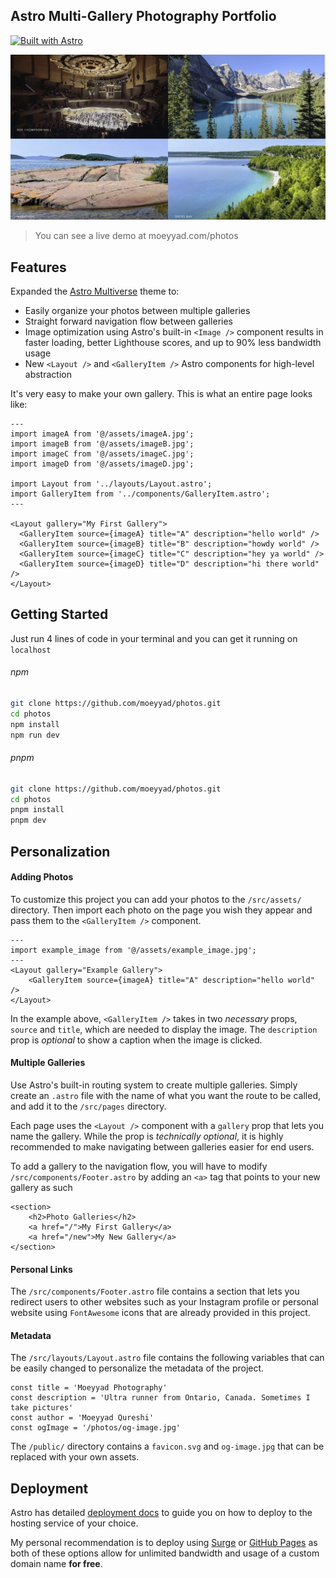 ## Astro Multi-Gallery Photography Portfolio

[![Built with Astro](https://astro.badg.es/v2/built-with-astro/tiny.svg)](https://astro.build)

![The best way to show off your pictures](/public/og-image.jpg)

> You can see a live demo at moeyyad.com/photos

## Features 

Expanded the [Astro Multiverse](https://github.com/AREA44/astro-multiverse) theme to:

- Easily organize your photos between multiple galleries
- Straight forward navigation flow between galleries
- Image optimization using Astro's built-in `<Image />` component results in faster loading, better Lighthouse scores, and up to 90% less bandwidth usage
- New `<Layout />` and `<GalleryItem />` Astro components for high-level abstraction

It's very easy to make your own gallery. This is what an entire page looks like: 
```astro
---
import imageA from '@/assets/imageA.jpg';
import imageB from '@/assets/imageB.jpg';
import imageC from '@/assets/imageC.jpg';
import imageD from '@/assets/imageD.jpg';

import Layout from '../layouts/Layout.astro';
import GalleryItem from '../components/GalleryItem.astro';
---

<Layout gallery="My First Gallery">
  <GalleryItem source={imageA} title="A" description="hello world" />
  <GalleryItem source={imageB} title="B" description="howdy world" />
  <GalleryItem source={imageC} title="C" description="hey ya world" />
  <GalleryItem source={imageD} title="D" description="hi there world" />
</Layout>
```

## Getting Started

Just run 4 lines of code in your terminal and you can get it running on `localhost`

###### npm

```bash
git clone https://github.com/moeyyad/photos.git
cd photos
npm install
npm run dev
```

###### pnpm

```bash
git clone https://github.com/moeyyad/photos.git
cd photos
pnpm install
pnpm dev
```


## Personalization
#### Adding Photos
To customize this project you can add your photos to the `/src/assets/` directory. Then import each photo on the page you wish they appear and pass them to the `<GalleryItem />` component.

```astro
---
import example_image from '@/assets/example_image.jpg';
---
<Layout gallery="Example Gallery">
    <GalleryItem source={imageA} title="A" description="hello world" />
</Layout>
```
In the example above, `<GalleryItem />` takes in two *necessary* props, `source`  and `title`, which are needed to display the image. The `description` prop is *optional* to show a caption when the image is clicked.

#### Multiple Galleries
Use Astro's built-in routing system to create multiple galleries. Simply create an `.astro` file with the name of what you want the route to be called, and add it to the `/src/pages` directory. 

Each page uses the `<Layout />` component with a `gallery` prop that lets you name the gallery. While the prop is *technically optional*, it is highly recommended to make navigating between galleries easier for end users.

To add a gallery to the navigation flow, you will have to modify `/src/components/Footer.astro` by adding an `<a>` tag that points to your new gallery as such

```astro
<section>
    <h2>Photo Galleries</h2>
    <a href="/">My First Gallery</a>
    <a href="/new">My New Gallery</a>
</section>
```

#### Personal Links
The `/src/components/Footer.astro` file contains a section that lets you redirect users to other websites such as your Instagram profile or personal website using `FontAwesome` icons that are already provided in this project.

#### Metadata
The `/src/layouts/Layout.astro` file contains the following variables that can be easily changed to personalize the metadata of the project.

```astro
const title = 'Moeyyad Photography'
const description = 'Ultra runner from Ontario, Canada. Sometimes I take pictures'
const author = 'Moeyyad Qureshi'
const ogImage = '/photos/og-image.jpg'
```

The `/public/` directory contains a `favicon.svg` and `og-image.jpg` that can be replaced with your own assets.

## Deployment

Astro has detailed [deployment docs](https://docs.astro.build/en/guides/deploy/) to guide you on how to deploy to the hosting service of your choice.

My personal recommendation is to deploy using [Surge](https://surge.sh) or [GitHub Pages](https://pages.github.com/) as both of these options allow for unlimited bandwidth and usage of a custom domain name **for free**.




